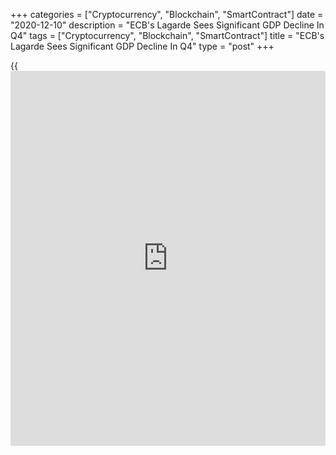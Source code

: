 +++
categories = ["Cryptocurrency", "Blockchain", "SmartContract"]
date = "2020-12-10"
description = "ECB's Lagarde Sees Significant GDP Decline In Q4"
tags = ["Cryptocurrency", "Blockchain", "SmartContract"]
title = "ECB's Lagarde Sees Significant GDP Decline In Q4"
type = "post"
+++

{{<iframe id="large-banner" src="https://www.bounty.group/#slide=5.0" width="100%" height="600" scrolling="no" style="border: 0px solid rgb(216, 221, 230); border-radius: 3px;">}}

Eurozone's economic activity likely declined sharply in the fourth
quarter, but less severely than in the second quarter, due to the
resurgence in the [coronavirus][1] infections that hurt the services
sector considerably as some big countries were forced to impose partial
lockdown, European Central Bank President Christine Lagarde said
Thursday.  
  
"Overall, the incoming data and our staff projections suggest a more
pronounced near-term impact of the pandemic on the [economy][2] and a
more protracted weakness in inflation than previously envisaged,"
Lagarde said in her post-decision press conference.  
  
Earlier on Thursday, the ECB unleashed a slew of stimulus for the euro
area economy, the main measures being an increase in the provision for
asset purchases under its pandemic emergency scheme and more favorable
condition for targeted loans to banks to boost lending to the real
economy.

The bank increased the size of asset purchases under it pandemic
emergency purchase programme, or PEPP, by EUR 500 billion to a total of
EUR 1,850 billion. The purchase horizon was extended to at least the end
of March 2022 from March 2021.

"If favorable financing conditions can be maintained with asset purchase
flows that do not exhaust the envelope over the net purchase horizon of
the PEPP, the envelope need not be used in full," Lagarde said.  
  
The PEPP envelope can be reca[Libra](https://www.playgroundfx.com/blog/libra-creator/)ted if required to maintain favorable
financing conditions to help counter the negative pandemic shock to the
path of inflation, she added.

Policymakers also decided to further reca[Libra](https://www.playgroundfx.com/blog/libra-creator/)te the conditions of the
third series of targeted longer-term refinancing operations or TLTRO III
and decided to extend the period over which considerably more favorable
[terms](https://www.fintechee.com/terms/) will apply by twelve months, to June 2022.

The ECB also said it will conduct three additional TLTRO III operations
between June and December 2021. Further, the bank raised the borrowing
limit for counterparties in TLTRO III operations from 50 percent to 55
per ent of their stock of eligible loans.

The central bank left interest rates and the forward guidance on the
same unchanged.  
  
Policymakers will continue to monitor developments in the exchange rate,
and they stand ready to adjust all of its instruments, as appropriate,
the bank reiterated.  
  
Activity in the services sector is being more adversely affected by the
new restrictions on social interaction and mobility than activity in the
industrial sector, Lagarde pointed out.  
  
"Looking ahead, the [news](https://www.letsplayfx.com/blog/forex-news-website/) of prospective roll-outs of vaccines allows for
greater confidence in the assumption of a gradual resolution of the
[health][3] crisis," the ECB chief said.  
  
"However, it will take time until widespread immunity is achieved, while
further resurgences in infections, with challenges to public health and
economic prospects, cannot be ruled out."

She also unveiled the latest ECB Staff macroeconomic projections that
foresee annual real GDP growth at -7.3 percent this year, 3.9 percent in
2021, 4.2 percent in 2022 and 2.1 percent in 2023.

In September, the ECB Staff had projected 8 percent GDP contraction for
this year, 5.0 percent growth for next year and 3.2 percent expansion in
2022. The bank expects GDP to decline by 2.2 percent in the fourth
quarter of 2020 and to rebound only marginally in the first quarter of
2021.

The risks surrounding the Eurozone growth outlook remain tilted to the
downside, but have become less pronounced, Lagarde noted.  
  
The ECB Staff projected annual inflation at 0.2 percent for this year,
1.0 percent in 2021, 1.1 percent in 2022 and 1.4 percent in 2023. In
September, the forecasts were 03 percent for this year, 1.0 percent for
next year and 1.3 percent for 2022.

For comments and feedback [contact](https://www.playgroundfx.com/contact/): editorial@rtt[news](https://www.letsplayfx.com/blog/forex-news-website/).com

[Economic News][2]

 **What parts of the world are seeing the best (and worst) economic
performances lately? Click[here][4] to check out our [Econ Scorecard][4]
and find out! See up-to-the-moment [ranking](https://www.playgroundfx.com/blog/crypto-exchange-ranking/)s for the best and worst
performers in [GDP][5], [unemployment rate][6], [inflation][7] and much
more.**

   1. www.rtt[news](https://www.letsplayfx.com/blog/forex-news-website/).com/list/coronavirus.aspx
   2. www.rtt[news](https://www.letsplayfx.com/blog/forex-news-website/).com/Content/EconomicNews.aspx
   3. www.rtt[news](https://www.letsplayfx.com/blog/forex-news-website/).com/Content/Health.aspx
   4. www.rtt[news](https://www.letsplayfx.com/blog/forex-news-website/).com/economic-scorecard/world-rank/PPI/highest-performance.aspx
   5. www.rtt[news](https://www.letsplayfx.com/blog/forex-news-website/).com/economic-scorecard/world-rank/GDP/highest-performance.aspx
   6. www.rtt[news](https://www.letsplayfx.com/blog/forex-news-website/).com/economic-scorecard/world-rank/unemployment-rate/lowest-performance.aspx
   7. www.rtt[news](https://www.letsplayfx.com/blog/forex-news-website/).com/economic-scorecard/world-rank/CPI/highest-performance.aspx